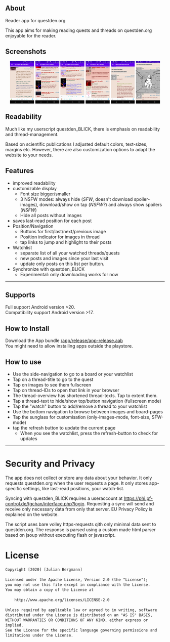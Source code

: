 ## About

Reader app for questden.org

This app aims for making reading quests and threads on questden.org enjoyable for the reader.

## Screenshots

<p align="center">
<img src="./screenshots/Screenshot_20200901-014309.png?raw=true" align="center"  width="15%"  />
<img src="./screenshots/Screenshot_20201103-005305.png?raw=true" align="center"  width="15%"  />
<img src="./screenshots/Screenshot_20201103-005321.png?raw=true" align="center"  width="15%"  />
<img src="./screenshots/Screenshot_20201103-005345.png?raw=true" align="center"  width="15%" />
<img src="./screenshots/Screenshot_20201103-005926.png?raw=true" align="center"  width="15%"  />
<img src="./screenshots/Screenshot_20201103-005939.png?raw=true" align="center" width="15%" />
</p>

## Readability

Much like my userscript questden_BLICK, there is emphasis on readability and thread-management.

Based on scientific publications I adjusted default colors, text-sizes, margins etc. However, there are also customization options to adapt the website to your needs.

## Features

* improved readability
* customizable display
  + Font size bigger/smaller
  + 3 NSFW modes: always hide (*SFW*, doesn't download spoiler-images), download/show on tap (*NSFW?*) and always show spoilers (*NSFW*)
  + Hide all posts without images
* saves last-read position for each post
* Position/Navigation
  + Buttons for first/last/next/previous image
  + Position indicator for images in thread
  + tap links to jump and highlight to their posts
* Watchlist
  + separate list of all your watched threads/quests
  + new posts and images since your last visit
  + update only posts on this list per button.
* Synchronize with questden_BLICK
  + Experimental: only downloading works for now

---

## Supports

Full support Android version >20.<br/>
Compatibility support Android version >17.

## How to Install

Download the App bundle [/app/release/app-release.aab](/app/release/app-release.aab?raw=true)<br/>
You might need to allow installing apps outside the playstore.

## How to use

* Use the side-navigation to go to a board or your watchlist
* Tap on a thread-title to go to the quest
* Tap on images to see them fullscreen
* Tap on thread-IDs to open that link in your browser
* The thread-overview has shortened thread-texts. Tap to extent them.
* Tap a thread-text to hide/show top/button navigation (fullscreen mode)
* Tap the "watch" button to add/remove a thread to your watchlist
* Use the bottom navigation to browse between images and board-pages
* Tap the sunglass for customisation (only-images-mode, font-size, SFW-mode)
* tap the refresh button to update the current page
  + When you see the watchlist, press the refresh-button to check for updates

---

# Security and Privacy

The app does not collect or store any data about your behavior. It only requests questden.org when the user requests a page. 
It only stores app-specific settings, like last-read positions, your watch-list.

Syncing with questden_BLICK requires a useraccount at https://phi.pf-control.de/tgchan/interface.php?login. 
Requesting a sync will send and receive only necessary data from only that server. EU Privacy Policy is explained on the website.

The script uses bare volley https-requests qith only minimal data sent to questden.org.
The response is parsed using a custom made html parser based on jsoup without executing flash or javascript.

# License
    Copyright [2020] [Julian Bergmann]

    Licensed under the Apache License, Version 2.0 (the "License");
    you may not use this file except in compliance with the License.
    You may obtain a copy of the License at

        http://www.apache.org/licenses/LICENSE-2.0

    Unless required by applicable law or agreed to in writing, software
    distributed under the License is distributed on an "AS IS" BASIS,
    WITHOUT WARRANTIES OR CONDITIONS OF ANY KIND, either express or implied.
    See the License for the specific language governing permissions and
    limitations under the License.
